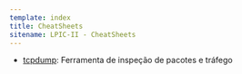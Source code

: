 ```yaml
---
template: index
title: CheatSheets
sitename: LPIC-II - CheatSheets
---
```


* [tcpdump](/web/viewer.html?file=/cheatsheets/tcpdump.pdf): Ferramenta de inspeção de pacotes e tráfego
